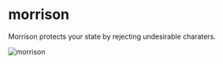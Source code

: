 # morrison
Morrison protects your state by rejecting undesirable charaters.

![morrison](http://newsroom.unsw.edu.au/sites/default/files/styles/full_width/public/thumbnails/image/scott_morrison_outburst_1_4_1.jpg?itok=bO00uSkk "Title")

